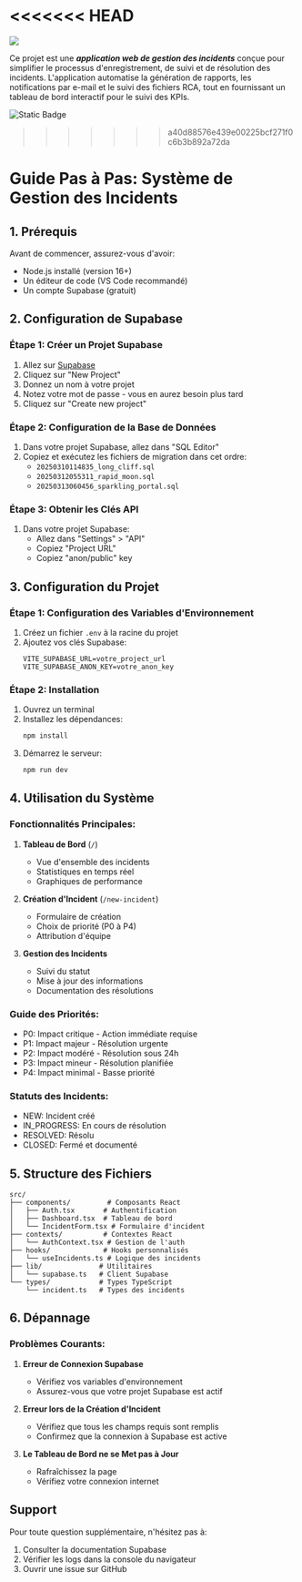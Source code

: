 <<<<<<< HEAD
=======
<img src="https://capsule-render.vercel.app/api?type=waving&height=300&color=gradient&text=TRACK%20INCIDENT%20&fontAlign=50&fontAlignY=43&descAlignY=48&fontSize=40">


Ce projet est une _**application web de gestion des incidents**_ conçue pour simplifier le processus d'enregistrement, de suivi et de résolution des incidents. 
L'application automatise la génération de rapports, les notifications par e-mail et le suivi des fichiers RCA, tout en fournissant un tableau de bord interactif pour le suivi des KPIs.

<img alt="Static Badge" src="https://img.shields.io/badge/track_incident-projet_omit-blue">


>>>>>>> a40d88576e439e00225bcf271f0c6b3b892a72da
# Guide Pas à Pas: Système de Gestion des Incidents

## 1. Prérequis
Avant de commencer, assurez-vous d'avoir:
- Node.js installé (version 16+)
- Un éditeur de code (VS Code recommandé)
- Un compte Supabase (gratuit)

## 2. Configuration de Supabase

### Étape 1: Créer un Projet Supabase
1. Allez sur [Supabase](https://supabase.com)
2. Cliquez sur "New Project"
3. Donnez un nom à votre projet
4. Notez votre mot de passe - vous en aurez besoin plus tard
5. Cliquez sur "Create new project"

### Étape 2: Configuration de la Base de Données
1. Dans votre projet Supabase, allez dans "SQL Editor"
2. Copiez et exécutez les fichiers de migration dans cet ordre:
   - `20250310114835_long_cliff.sql`
   - `20250312055311_rapid_moon.sql`
   - `20250313060456_sparkling_portal.sql`

### Étape 3: Obtenir les Clés API
1. Dans votre projet Supabase:
   - Allez dans "Settings" > "API"
   - Copiez "Project URL"
   - Copiez "anon/public" key

## 3. Configuration du Projet

### Étape 1: Configuration des Variables d'Environnement
1. Créez un fichier `.env` à la racine du projet
2. Ajoutez vos clés Supabase:
   ```
   VITE_SUPABASE_URL=votre_project_url
   VITE_SUPABASE_ANON_KEY=votre_anon_key
   ```

### Étape 2: Installation
1. Ouvrez un terminal
2. Installez les dépendances:
   ```bash
   npm install
   ```
3. Démarrez le serveur:
   ```bash
   npm run dev
   ```

## 4. Utilisation du Système

### Fonctionnalités Principales:

1. **Tableau de Bord** (`/`)
   - Vue d'ensemble des incidents
   - Statistiques en temps réel
   - Graphiques de performance

2. **Création d'Incident** (`/new-incident`)
   - Formulaire de création
   - Choix de priorité (P0 à P4)
   - Attribution d'équipe

3. **Gestion des Incidents**
   - Suivi du statut
   - Mise à jour des informations
   - Documentation des résolutions

### Guide des Priorités:
- P0: Impact critique - Action immédiate requise
- P1: Impact majeur - Résolution urgente
- P2: Impact modéré - Résolution sous 24h
- P3: Impact mineur - Résolution planifiée
- P4: Impact minimal - Basse priorité

### Statuts des Incidents:
- NEW: Incident créé
- IN_PROGRESS: En cours de résolution
- RESOLVED: Résolu
- CLOSED: Fermé et documenté

## 5. Structure des Fichiers

```
src/
├── components/         # Composants React
│   ├── Auth.tsx       # Authentification
│   ├── Dashboard.tsx  # Tableau de bord
│   └── IncidentForm.tsx # Formulaire d'incident
├── contexts/          # Contextes React
│   └── AuthContext.tsx # Gestion de l'auth
├── hooks/             # Hooks personnalisés
│   └── useIncidents.ts # Logique des incidents
├── lib/              # Utilitaires
│   └── supabase.ts   # Client Supabase
└── types/            # Types TypeScript
    └── incident.ts   # Types des incidents
```

## 6. Dépannage

### Problèmes Courants:

1. **Erreur de Connexion Supabase**
   - Vérifiez vos variables d'environnement
   - Assurez-vous que votre projet Supabase est actif

2. **Erreur lors de la Création d'Incident**
   - Vérifiez que tous les champs requis sont remplis
   - Confirmez que la connexion à Supabase est active

3. **Le Tableau de Bord ne se Met pas à Jour**
   - Rafraîchissez la page
   - Vérifiez votre connexion internet

## Support

Pour toute question supplémentaire, n'hésitez pas à:
1. Consulter la documentation Supabase
2. Vérifier les logs dans la console du navigateur
3. Ouvrir une issue sur GitHub
